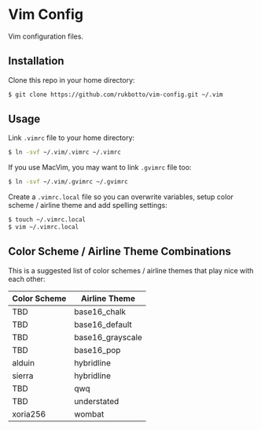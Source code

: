 # Vim Config

Vim configuration files.

## Installation

Clone this repo in your home directory:

```bash
$ git clone https://github.com/rukbotto/vim-config.git ~/.vim
```

## Usage

Link `.vimrc` file to your home directory:

```bash
$ ln -svf ~/.vim/.vimrc ~/.vimrc
```

If you use MacVim, you may want to link `.gvimrc` file too:

```bash
$ ln -svf ~/.vim/.gvimrc ~/.gvimrc
```

Create a `.vimrc.local` file so you can overwrite variables, setup color scheme
/ airline theme and add spelling settings:

```bash
$ touch ~/.vimrc.local
$ vim ~/.vimrc.local
```

## Color Scheme / Airline Theme Combinations

This is a suggested list of color schemes / airline themes that play nice with
each other:

|Color Scheme|Airline Theme|
|------------|-------------|
|TBD|base16_chalk|
|TBD|base16_default|
|TBD|base16_grayscale|
|TBD|base16_pop|
|alduin|hybridline|
|sierra|hybridline|
|TBD|qwq|
|TBD|understated|
|xoria256|wombat|

